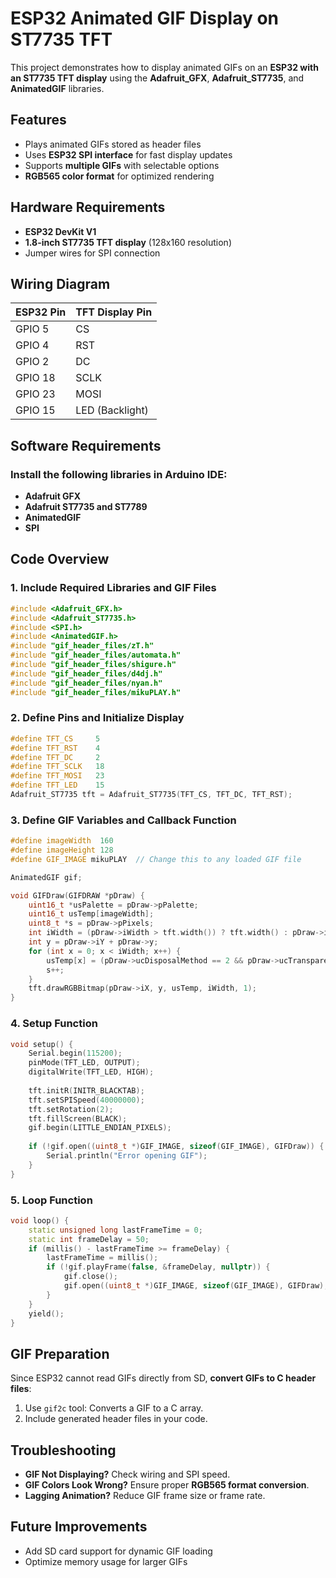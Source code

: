 # ESP32 Animated GIF Display on ST7735 TFT

This project demonstrates how to display animated GIFs on an **ESP32 with an ST7735 TFT display** using the **Adafruit_GFX**, **Adafruit_ST7735**, and **AnimatedGIF** libraries.

## Features
- Plays animated GIFs stored as header files
- Uses **ESP32 SPI interface** for fast display updates
- Supports **multiple GIFs** with selectable options
- **RGB565 color format** for optimized rendering

## Hardware Requirements
- **ESP32 DevKit V1**
- **1.8-inch ST7735 TFT display** (128x160 resolution)
- Jumper wires for SPI connection

## Wiring Diagram
| ESP32 Pin | TFT Display Pin |
|-----------|----------------|
| GPIO 5    | CS             |
| GPIO 4    | RST            |
| GPIO 2    | DC             |
| GPIO 18   | SCLK           |
| GPIO 23   | MOSI           |
| GPIO 15   | LED (Backlight)|

## Software Requirements
### Install the following libraries in Arduino IDE:
- **Adafruit GFX**
- **Adafruit ST7735 and ST7789**
- **AnimatedGIF**
- **SPI**

## Code Overview
### 1. Include Required Libraries and GIF Files
```cpp
#include <Adafruit_GFX.h>
#include <Adafruit_ST7735.h>
#include <SPI.h>
#include <AnimatedGIF.h>
#include "gif_header_files/zT.h"
#include "gif_header_files/automata.h"
#include "gif_header_files/shigure.h"
#include "gif_header_files/d4dj.h"
#include "gif_header_files/nyan.h"
#include "gif_header_files/mikuPLAY.h"
```

### 2. Define Pins and Initialize Display
```cpp
#define TFT_CS     5
#define TFT_RST    4
#define TFT_DC     2
#define TFT_SCLK   18
#define TFT_MOSI   23
#define TFT_LED    15
Adafruit_ST7735 tft = Adafruit_ST7735(TFT_CS, TFT_DC, TFT_RST);
```

### 3. Define GIF Variables and Callback Function
```cpp
#define imageWidth  160
#define imageHeight 128
#define GIF_IMAGE mikuPLAY  // Change this to any loaded GIF file

AnimatedGIF gif;

void GIFDraw(GIFDRAW *pDraw) {
    uint16_t *usPalette = pDraw->pPalette;
    uint16_t usTemp[imageWidth];
    uint8_t *s = pDraw->pPixels;
    int iWidth = (pDraw->iWidth > tft.width()) ? tft.width() : pDraw->iWidth;
    int y = pDraw->iY + pDraw->y;
    for (int x = 0; x < iWidth; x++) {
        usTemp[x] = (pDraw->ucDisposalMethod == 2 && pDraw->ucTransparent == *s) ? BLACK : usPalette[*s];
        s++;
    }
    tft.drawRGBBitmap(pDraw->iX, y, usTemp, iWidth, 1);
}
```

### 4. Setup Function
```cpp
void setup() {
    Serial.begin(115200);
    pinMode(TFT_LED, OUTPUT);
    digitalWrite(TFT_LED, HIGH);
    
    tft.initR(INITR_BLACKTAB);
    tft.setSPISpeed(40000000);
    tft.setRotation(2);
    tft.fillScreen(BLACK);
    gif.begin(LITTLE_ENDIAN_PIXELS);
    
    if (!gif.open((uint8_t *)GIF_IMAGE, sizeof(GIF_IMAGE), GIFDraw)) {
        Serial.println("Error opening GIF");
    }
}
```

### 5. Loop Function
```cpp
void loop() {
    static unsigned long lastFrameTime = 0;
    static int frameDelay = 50;
    if (millis() - lastFrameTime >= frameDelay) {
        lastFrameTime = millis();
        if (!gif.playFrame(false, &frameDelay, nullptr)) {
            gif.close();
            gif.open((uint8_t *)GIF_IMAGE, sizeof(GIF_IMAGE), GIFDraw);
        }
    }
    yield();
}
```

## GIF Preparation
Since ESP32 cannot read GIFs directly from SD, **convert GIFs to C header files**:
1. Use `gif2c` tool: Converts a GIF to a C array.
2. Include generated header files in your code.

## Troubleshooting
- **GIF Not Displaying?** Check wiring and SPI speed.
- **GIF Colors Look Wrong?** Ensure proper **RGB565 format conversion**.
- **Lagging Animation?** Reduce GIF frame size or frame rate.

## Future Improvements
- Add SD card support for dynamic GIF loading
- Optimize memory usage for larger GIFs
